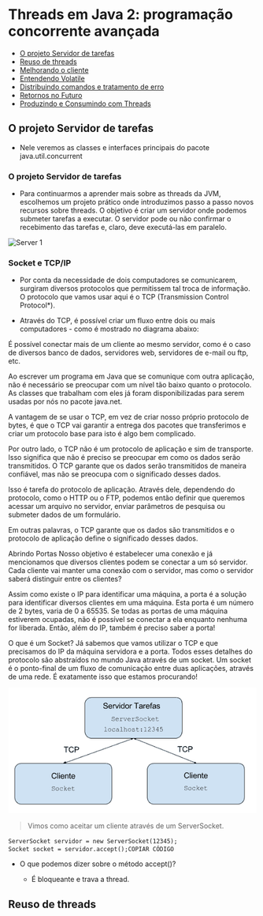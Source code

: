 # Threads em Java 2: programação concorrente avançada

- [O projeto Servidor de tarefas](#anc1)
- [Reuso de threads](#anc2)
- [Melhorando o cliente](#anc3)
- [Entendendo Volatile](#anc4)
- [Distribuindo comandos e tratamento de erro](#anc5)
- [Retornos no Futuro](#anc6)
- [Produzindo e Consumindo com Threads](#anc7)



## O projeto Servidor de tarefas

<a name="anc1"></a>

- Nele veremos as classes e interfaces principais do pacote java.util.concurrent

### O projeto Servidor de tarefas

- Para continuarmos a aprender mais sobre as threads da JVM, escolhemos um projeto prático onde introduzimos passo a passo novos recursos sobre threads. O objetivo é criar um servidor onde podemos submeter tarefas a executar. O servidor pode ou não confirmar o recebimento das tarefas e, claro, deve executá-las em paralelo. 

![Server 1](../img_readme/thread2_server_client1.png)

### Socket e TCP/IP
- Por conta da necessidade de dois computadores se comunicarem, surgiram diversos protocolos que permitissem tal troca de informação. O protocolo que vamos usar aqui é o TCP (Transmission Control Protocol*).

- Através do TCP, é possível criar um fluxo entre dois ou mais computadores - como é mostrado no diagrama abaixo:

É possível conectar mais de um cliente ao mesmo servidor, como é o caso de diversos banco de dados, servidores web, servidores de e-mail ou ftp, etc.

Ao escrever um programa em Java que se comunique com outra aplicação, não é necessário se preocupar com um nível tão baixo quanto o protocolo. As classes que trabalham com eles já foram disponibilizadas para serem usadas por nós no pacote java.net.

A vantagem de se usar o TCP, em vez de criar nosso próprio protocolo de bytes, é que o TCP vai garantir a entrega dos pacotes que transferimos e criar um protocolo base para isto é algo bem complicado.

Por outro lado, o TCP não é um protocolo de aplicação e sim de transporte. Isso significa que não é preciso se preocupar em como os dados serão transmitidos. O TCP garante que os dados serão transmitidos de maneira confiável, mas não se preocupa com o significado desses dados.

Isso é tarefa do protocolo de aplicação. Através dele, dependendo do protocolo, como o HTTP ou o FTP, podemos então definir que queremos acessar um arquivo no servidor, enviar parâmetros de pesquisa ou submeter dados de um formulário.

Em outras palavras, o TCP garante que os dados são transmitidos e o protocolo de aplicação define o significado desses dados.

Abrindo Portas
Nosso objetivo é estabelecer uma conexão e já mencionamos que diversos clientes podem se conectar a um só servidor. Cada cliente vai manter uma conexão com o servidor, mas como o servidor saberá distinguir entre os clientes?

Assim como existe o IP para identificar uma máquina, a porta é a solução para identificar diversos clientes em uma máquina. Esta porta é um número de 2 bytes, varia de 0 a 65535. Se todas as portas de uma máquina estiverem ocupadas, não é possível se conectar a ela enquanto nenhuma for liberada. Então, além do IP, também é preciso saber a porta!

O que é um Socket?
Já sabemos que vamos utilizar o TCP e que precisamos do IP da máquina servidora e a porta. Todos esses detalhes do protocolo são abstraídos no mundo Java através de um socket. Um socket é o ponto-final de um fluxo de comunicação entre duas aplicações, através de uma rede. É exatamente isso que estamos procurando!

![Server 2](../img_readme/thread2_server_client2.png)

> Vimos como aceitar um cliente através de um ServerSocket.
```
ServerSocket servidor = new ServerSocket(12345);
Socket socket = servidor.accept();COPIAR CÓDIGO
```
- O que podemos dizer sobre o método accept()?

	- É bloqueante e trava a thread.
	
	


## Reuso de threads

<a name="anc2"></a>
